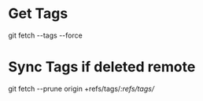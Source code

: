 # Get Tags
git fetch --tags --force

# Sync Tags if deleted remote
git fetch --prune origin +refs/tags/*:refs/tags/*